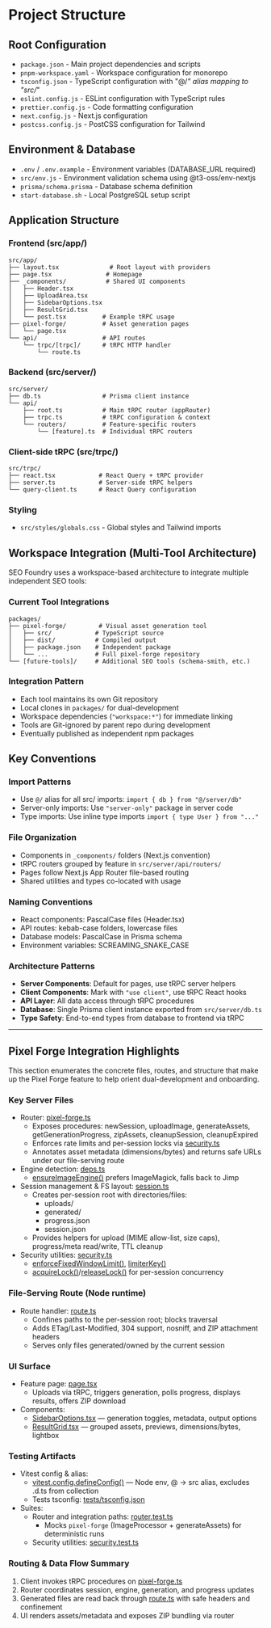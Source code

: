 # Project Structure

## Root Configuration
- `package.json` - Main project dependencies and scripts
- `pnpm-workspace.yaml` - Workspace configuration for monorepo
- `tsconfig.json` - TypeScript configuration with "@/*" alias mapping to "src/*"
- `eslint.config.js` - ESLint configuration with TypeScript rules
- `prettier.config.js` - Code formatting configuration
- `next.config.js` - Next.js configuration
- `postcss.config.js` - PostCSS configuration for Tailwind

## Environment & Database
- `.env` / `.env.example` - Environment variables (DATABASE_URL required)
- `src/env.js` - Environment validation schema using @t3-oss/env-nextjs
- `prisma/schema.prisma` - Database schema definition
- `start-database.sh` - Local PostgreSQL setup script

## Application Structure

### Frontend (src/app/)
```
src/app/
├── layout.tsx              # Root layout with providers
├── page.tsx               # Homepage
├── _components/           # Shared UI components
│   ├── Header.tsx
│   ├── UploadArea.tsx
│   ├── SidebarOptions.tsx
│   ├── ResultGrid.tsx
│   └── post.tsx          # Example tRPC usage
├── pixel-forge/          # Asset generation pages
│   └── page.tsx
└── api/                  # API routes
    └── trpc/[trpc]/      # tRPC HTTP handler
        └── route.ts
```

### Backend (src/server/)
```
src/server/
├── db.ts                 # Prisma client instance
└── api/
    ├── root.ts           # Main tRPC router (appRouter)
    ├── trpc.ts           # tRPC configuration & context
    └── routers/          # Feature-specific routers
        └── [feature].ts  # Individual tRPC routers
```

### Client-side tRPC (src/trpc/)
```
src/trpc/
├── react.tsx            # React Query + tRPC provider
├── server.ts            # Server-side tRPC helpers
└── query-client.ts      # React Query configuration
```

### Styling
- `src/styles/globals.css` - Global styles and Tailwind imports

## Workspace Integration (Multi-Tool Architecture)

SEO Foundry uses a workspace-based architecture to integrate multiple independent SEO tools:

### Current Tool Integrations
```
packages/
├── pixel-forge/         # Visual asset generation tool
│   ├── src/            # TypeScript source
│   ├── dist/           # Compiled output
│   ├── package.json    # Independent package
│   └── ...             # Full pixel-forge repository
└── [future-tools]/     # Additional SEO tools (schema-smith, etc.)
```

### Integration Pattern
- Each tool maintains its own Git repository
- Local clones in `packages/` for dual-development
- Workspace dependencies (`"workspace:*"`) for immediate linking
- Tools are Git-ignored by parent repo during development
- Eventually published as independent npm packages

## Key Conventions

### Import Patterns
- Use `@/` alias for all src/ imports: `import { db } from "@/server/db"`
- Server-only imports: Use `"server-only"` package in server code
- Type imports: Use inline type imports `import { type User } from "..."`

### File Organization
- Components in `_components/` folders (Next.js convention)
- tRPC routers grouped by feature in `src/server/api/routers/`
- Pages follow Next.js App Router file-based routing
- Shared utilities and types co-located with usage

### Naming Conventions
- React components: PascalCase files (Header.tsx)
- API routes: kebab-case folders, lowercase files
- Database models: PascalCase in Prisma schema
- Environment variables: SCREAMING_SNAKE_CASE

### Architecture Patterns
- **Server Components**: Default for pages, use tRPC server helpers
- **Client Components**: Mark with `"use client"`, use tRPC React hooks
- **API Layer**: All data access through tRPC procedures
- **Database**: Single Prisma client instance exported from `src/server/db.ts`
- **Type Safety**: End-to-end types from database to frontend via tRPC

---

## Pixel Forge Integration Highlights

This section enumerates the concrete files, routes, and structure that make up the Pixel Forge feature to help orient dual-development and onboarding.

### Key Server Files
- Router: [pixel-forge.ts](src/server/api/routers/pixel-forge.ts:1)
  - Exposes procedures: newSession, uploadImage, generateAssets, getGenerationProgress, zipAssets, cleanupSession, cleanupExpired
  - Enforces rate limits and per-session locks via [security.ts](src/server/lib/security.ts:1)
  - Annotates asset metadata (dimensions/bytes) and returns safe URLs under our file-serving route
- Engine detection: [deps.ts](src/server/lib/pixel-forge/deps.ts:1)
  - [ensureImageEngine()](src/server/lib/pixel-forge/deps.ts:10) prefers ImageMagick, falls back to Jimp
- Session management & FS layout: [session.ts](src/server/lib/pixel-forge/session.ts:1)
  - Creates per-session root with directories/files:
    - uploads/
    - generated/
    - progress.json
    - session.json
  - Provides helpers for upload (MIME allow-list, size caps), progress/meta read/write, TTL cleanup
- Security utilities: [security.ts](src/server/lib/security.ts:1)
  - [enforceFixedWindowLimit()](src/server/lib/security.ts:15), [limiterKey()](src/server/lib/security.ts:54)
  - [acquireLock()](src/server/lib/security.ts:75)/[releaseLock()](src/server/lib/security.ts:80) for per-session concurrency

### File-Serving Route (Node runtime)
- Route handler: [route.ts](src/app/api/pixel-forge/files/[sessionId]/[...filePath]/route.ts:1)
  - Confines paths to the per-session root; blocks traversal
  - Adds ETag/Last-Modified, 304 support, nosniff, and ZIP attachment headers
  - Serves only files generated/owned by the current session

### UI Surface
- Feature page: [page.tsx](src/app/pixel-forge/page.tsx:1)
  - Uploads via tRPC, triggers generation, polls progress, displays results, offers ZIP download
- Components:
  - [SidebarOptions.tsx](src/app/_components/SidebarOptions.tsx:1) — generation toggles, metadata, output options
  - [ResultGrid.tsx](src/app/_components/ResultGrid.tsx:1) — grouped assets, previews, dimensions/bytes, lightbox

### Testing Artifacts
- Vitest config & alias:
  - [vitest.config.defineConfig()](vitest.config.ts:4) — Node env, @ → src alias, excludes .d.ts from collection
  - Tests tsconfig: [tests/tsconfig.json](tests/tsconfig.json:1)
- Suites:
  - Router and integration paths: [router.test.ts](tests/pixel-forge/router.test.ts:1)
    - Mocks `pixel-forge` (ImageProcessor + generateAssets) for deterministic runs
  - Security utilities: [security.test.ts](tests/pixel-forge/security.test.ts:1)

### Routing & Data Flow Summary
1. Client invokes tRPC procedures on [pixel-forge.ts](src/server/api/routers/pixel-forge.ts:1)
2. Router coordinates session, engine, generation, and progress updates
3. Generated files are read back through [route.ts](src/app/api/pixel-forge/files/[sessionId]/[...filePath]/route.ts:1) with safe headers and confinement
4. UI renders assets/metadata and exposes ZIP bundling via router
